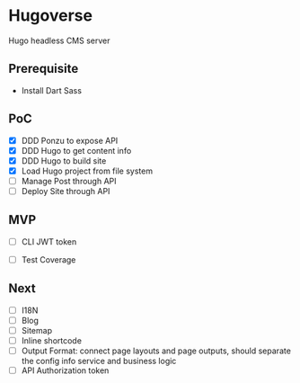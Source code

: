 # Hugoverse

Hugo headless CMS server

## Prerequisite

- Install Dart Sass

## PoC

- [x] DDD Ponzu to expose API
- [x] DDD Hugo to get content info
- [x] DDD Hugo to build site
- [x] Load Hugo project from file system
- [ ] Manage Post through API
- [ ] Deploy Site through API

## MVP

- [ ] CLI JWT token
- [ ] Test Coverage


## Next

- [ ] I18N
- [ ] Blog
- [ ] Sitemap
- [ ] Inline shortcode
- [ ] Output Format: connect page layouts and page outputs, should separate the config info service and business logic
- [ ] API Authorization token